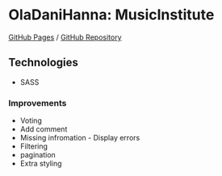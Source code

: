 # OlaDaniHanna: MusicInstitute

[GitHub Pages]() / [GitHub Repository](https://github.com/olalowbeer/MusicInstitute.git)

## Technologies
- SASS

### Improvements
- Voting
- Add comment
- Missing infromation - Display errors
- Filtering
- pagination
- Extra styling
